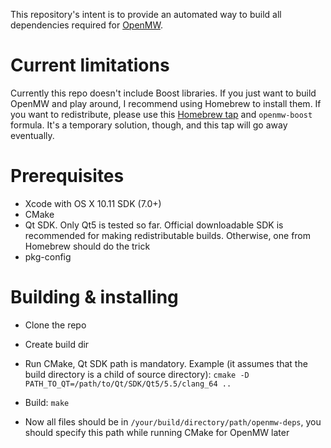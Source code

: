 This repository's intent is to provide an automated way to build all dependencies
required for [OpenMW](https://github.com/openmw/openmw).

# Current limitations

Currently this repo doesn't include Boost libraries. If you just want to build
OpenMW and play around, I recommend using Homebrew to install them. If you want
to redistribute, please use this [Homebrew tap](https://github.com/openmw/homebrew-openmw)
and `openmw-boost` formula. It's a temporary solution, though, and this tap will
go away eventually.

# Prerequisites

* Xcode with OS X 10.11 SDK (7.0+)
* CMake
* Qt SDK. Only Qt5 is tested so far. Official downloadable SDK is recommended for
making redistributable builds. Otherwise, one from Homebrew should do the trick
* pkg-config

# Building & installing

* Clone the repo
* Create build dir
* Run CMake, Qt SDK path is mandatory. Example (it assumes that the build directory is a child of source directory): `cmake -D PATH_TO_QT=/path/to/Qt/SDK/Qt5/5.5/clang_64 ..`

* Build: `make`

* Now all files should be in `/your/build/directory/path/openmw-deps`, you should specify this path while running CMake for OpenMW later
